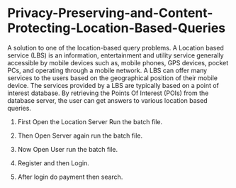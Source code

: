 # Privacy-Preserving-and-Content-Protecting-Location-Based-Queries
 A solution to one of the location-based query problems. A Location based service (LBS) is an information, entertainment and utility service generally accessible by mobile devices such as, mobile phones, GPS devices, pocket PCs, and operating through a mobile network. A LBS can offer many services to the users based on the geographical position of their mobile device. The services provided by a LBS are typically based on a point of interest database. By retrieving the Points Of Interest (POIs) from the database server, the user can get answers to various location based queries.

1. First Open the Location Server Run the batch file.


2. Then Open Server again run the batch file.


3. Now Open User run the batch file.


4. Register and then Login.


5. After login do payment then search.
